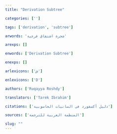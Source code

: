 ```yaml
---
title: "Derivation Subtree"

categories: ['']

tags: ['derivation', 'subtree']

arwords: 'شجرة اشتقاق فرعية'

arexps: []

enwords: ['Derivation Subtree']

enexps: []

arlexicons: ['ش']

enlexicons: ['D']

authors: ['Ruqayya Roshdy']

translators: ['Tarek Ibrahim']

citations: ['دليل أكسفورد في السانيات الحاسوبية']

sources: ['المنظمة العربية للترجمة']

slug: ""
---
```

